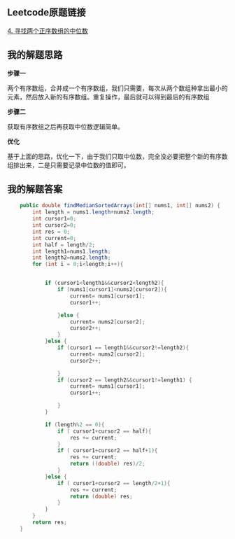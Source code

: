 ## Leetcode原题链接

[4. 寻找两个正序数组的中位数](https://leetcode-cn.com/problems/median-of-two-sorted-arrays/)

## 我的解题思路

**步骤一**

两个有序数组，合并成一个有序数组，我们只需要，每次从两个数组种拿出最小的元素，然后放入新的有序数组。重复操作，最后就可以得到最后的有序数组

**步骤二**

获取有序数组之后再获取中位数逻辑简单。

**优化**

基于上面的思路，优化一下，由于我们只取中位数，完全没必要把整个新的有序数组排出来，二是只需要记录中位数的值即可。



## 我的解题答案

```java
    public double findMedianSortedArrays(int[] nums1, int[] nums2) {
        int length = nums1.length+nums2.length;
        int cursor1=0;
        int cursor2=0;
        int res = 0;
        int current=0;
        int half = length/2;
        int length1=nums1.length;
        int length2=nums2.length;
        for (int i = 0;i<length;i++){


            if (cursor1<length1&&cursor2<length2){
                if (nums1[cursor1]<nums2[cursor2]){
                    current= nums1[cursor1];
                    cursor1++;

                }else {
                    current= nums2[cursor2];
                    cursor2++;
                }
            }else {
                if (cursor1 == length1&&cursor2!=length2){
                    current= nums2[cursor2];
                    cursor2++;

                }
                if (cursor2 == length2&&cursor1!=length1) {
                    current= nums1[cursor1];
                    cursor1++;

                }
            }

            if (length%2 == 0){
                if ( cursor1+cursor2 == half){
                    res += current;
                }
                if ( cursor1+cursor2 == half+1){
                    res += current;
                    return ((double) res)/2;
                }
            }else {
                if ( cursor1+cursor2 == length/2+1){
                    res += current;
                    return (double) res;
                }
            }
        }
        return res;
    }
```

